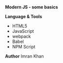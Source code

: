 **Modern JS - some basics**

**Language & Tools**
* HTML5
* JavaScript
* webpack
* Babel
* NPM Script

**Author**
Imran Khan
